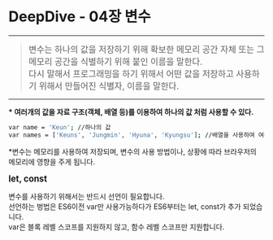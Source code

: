 # DeepDive - 04장 변수

----

<blockquote class="well alert-block alert-danger">
<big>
변수는 하나의 값을 저장하기 위해 확보한 메모리 공간 자체 또는 그 메모리 공간을 식별하기 위해 붙인 이름을 말한다.<br>
다시 말해서 프로그래밍을 하기 위해서 어떤 값을 저장하고 사용하기 위해서 만들어진 식별자, 이름을 말한다.
</big>
</blockquote>

----

<strong>* 여러개의 값을 자료 구조(객체, 배열 등)를 이용하여 하나의 값 처럼 사용할 수 있다.</strong>
```bash
var name = 'Keun'; //하나의 값
var names = ['Keuns', 'Jungmin', 'Hyuna', 'Kyungsu']; //배열을 사용하여 여러개의 값을 하나의 값 처럼 사용
```
*변수는 메모리를 사용하여 저장되며, 변수의 사용 방법이나, 상황에 따라 브라우저의 메모리에 영향을 주게 됩니다.

<strong><big>let, const </big></strong>

변수를 사용하기 위해서는 반드시 선언이 필요합니다.<br>
선언하는 벙법은 ES6이전 var만 사용가능하다가 ES6부터는 let, const가 추가 되었습니다.<br>
var은 블록 레벨 스코프를 지원하지 않고, 함수 레벨 스코프만 지원합니다.

